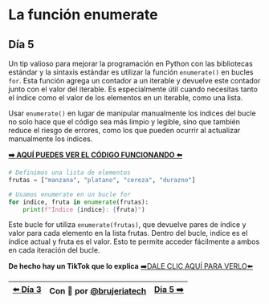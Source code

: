 # La función enumerate
## Día 5

Un tip valioso para mejorar la programación en Python con las bibliotecas estándar y la sintaxis estándar es utilizar la función ```enumerate()``` en bucles ```for```. Esta función agrega un contador a un iterable y devuelve este contador junto con el valor del iterable. Es especialmente útil cuando necesitas tanto el índice como el valor de los elementos en un iterable, como una lista.

Usar ```enumerate()``` en lugar de manipular manualmente los índices del bucle no solo hace que el código sea más limpio y legible, sino que también reduce el riesgo de errores, como los que pueden ocurrir al actualizar manualmente los índices.

**[➡️ AQUÍ PUEDES VER EL CÓDIGO FUNCIONANDO ⬅️](/notebooks/dia5-enumerate.ipynb)** 


```Python
# Definimos una lista de elementos
frutas = ["manzana", "platano", "cereza", "durazno"]
```

```Python
# Usamos enumerate en un bucle for
for indice, fruta in enumerate(frutas):
    print(f"Índice {indice}: {fruta}")
```

Este bucle for utiliza ```enumerate(frutas)```, que devuelve pares de índice y valor para cada elemento en la lista frutas. Dentro del bucle, indice es el índice actual y fruta es el valor. Esto te permite acceder fácilmente a ambos en cada iteración del bucle.

**De hecho hay un TikTok que lo explica**
[➡️DALE CLIC AQUÍ PARA VERLO⬅️]()

| [⬅️ Día 3 ](/dias/dia3-comprensiones-listas.md) | Con 💖 por [@brujeriatech](https://www.instagram.com/brujeriatech/) | [Día 5 ➡️](/dias/dia5-enumerate.md)|
|:------------- |:---------------:| -------------:|

